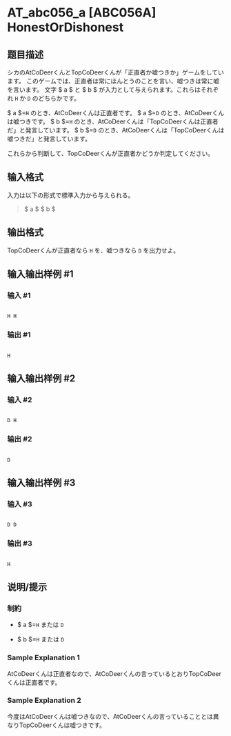 # AT_abc056_a [ABC056A] HonestOrDishonest

## 题目描述

[problemUrl]: https://atcoder.jp/contests/abc056/tasks/abc056_a

シカのAtCoDeerくんとTopCoDeerくんが「正直者か嘘つきか」ゲームをしています。 このゲームでは、正直者は常にほんとうのことを言い、嘘つきは常に嘘を言います。 文字 $ a $ と $ b $ が入力として与えられます。これらはそれぞれ `H` か `D` のどちらかです。

$ a $=`H` のとき、AtCoDeerくんは正直者です。 $ a $=`D` のとき、AtCoDeerくんは嘘つきです。 $ b $=`H` のとき、AtCoDeerくんは「TopCoDeerくんは正直者だ」と発言しています。 $ b $=`D` のとき、AtCoDeerくんは「TopCoDeerくんは嘘つきだ」と発言しています。

これらから判断して、TopCoDeerくんが正直者かどうか判定してください。

## 输入格式

入力は以下の形式で標準入力から与えられる。

> $ a $ $ b $

## 输出格式

TopCoDeerくんが正直者なら `H` を、嘘つきなら `D` を出力せよ。

## 输入输出样例 #1

### 输入 #1

```
H H
```

### 输出 #1

```
H
```

## 输入输出样例 #2

### 输入 #2

```
D H
```

### 输出 #2

```
D
```

## 输入输出样例 #3

### 输入 #3

```
D D
```

### 输出 #3

```
H
```

## 说明/提示

### 制約

- $ a $=`H` または `D`
- $ b $=`H` または `D`

### Sample Explanation 1

AtCoDeerくんは正直者なので、AtCoDeerくんの言っているとおりTopCoDeerくんは正直者です。

### Sample Explanation 2

今度はAtCoDeerくんは嘘つきなので、AtCoDeerくんの言っていることとは異なりTopCoDeerくんは嘘つきです。